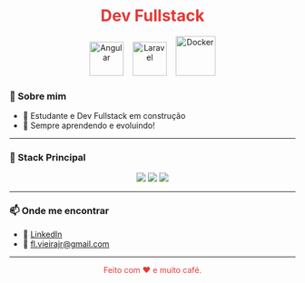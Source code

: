 <h1 align="center" style="color:#e53935;">Dev Fullstack</h1>

<p align="center">
  <img src="https://angular.io/assets/images/logos/angular/angular.svg" width="60" alt="Angular" />
  <img style="margin-left: 12px;" src="https://laravel.com/img/logomark.min.svg" width="60" alt="Laravel" />
  <img style="margin-left: 12px;" src="https://www.docker.com/wp-content/uploads/2022/03/Moby-logo.png" width="70" alt="Docker" />
</p>

### 🧠 Sobre mim

- 🎯 Estudante e Dev Fullstack em construção
- 🚀 Sempre aprendendo e evoluindo!

---

### 🚀 Stack Principal

<p align="center">
  <img src="https://img.shields.io/badge/Angular-DD0031?style=for-the-badge&logo=angular&logoColor=white" />
  <img src="https://img.shields.io/badge/Laravel-FF2D20?style=for-the-badge&logo=laravel&logoColor=white" />
  <img src="https://img.shields.io/badge/Docker-2496ED?style=for-the-badge&logo=docker&logoColor=white" />
</p>

---

### 📫 Onde me encontrar

- 🔗 [LinkedIn](www.linkedin.com/in/flvieirajr)
- 📧 fl.vieirajr@gmail.com

---

<p align="center" style="color:#e53935;">
  Feito com ❤️ e muito café.
</p>
